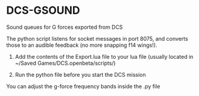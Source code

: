 # DCS-GSOUND
Sound queues for G forces exported from DCS

The python script listens for socket messages in port 8075, and converts those to an audible feedback (no more snapping f14 wings!).


1. Add the contents of the Export.lua file to your lua file (usually located in ~/Saved Games/DCS.openbeta/scripts/)

2. Run the python file before you start the DCS mission


You can adjust the g-force frequency bands inside the .py file
